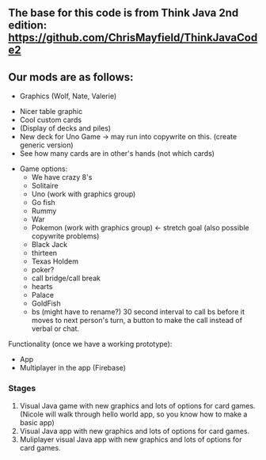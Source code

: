 ## The base for this code is from Think Java 2nd edition: https://github.com/ChrisMayfield/ThinkJavaCode2

## Our mods are as follows:
* Graphics (Wolf, Nate, Valerie)
- Nicer table graphic
- Cool custom cards
- (Display of decks and piles)
- New deck for Uno Game -> may run into copywrite on this.  (create generic version)
- See how many cards are in other's hands (not which cards)

* Game options:
   * We have crazy 8's
   * Solitaire
   * Uno (work with graphics group)
   * Go fish
   * Rummy
   * War
   * Pokemon (work with graphics group) <- stretch goal (also possible copywrite problems)
   * Black Jack
   * thirteen
   * Texas Holdem
   * poker?
   * call bridge/call break
   * hearts
   * Palace
   * GoldFish
   * bs (might have to rename?) 30 second interval to call bs before it moves to next person's turn, a button to make the call instead of verbal or chat.


Functionality (once we have a working prototype):
   * App 
   * Multiplayer in the app (Firebase)

### Stages
1. Visual Java game with new graphics and lots of options for card games. (Nicole will walk through hello world app, so you know how to make a basic app)
2. Visual Java app with new graphics and lots of options for card games.
3. Muliplayer visual Java app with new graphics and lots of options for card games.

